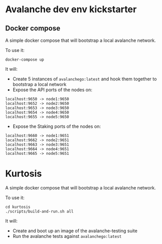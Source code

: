 # Avalanche dev env kickstarter

## Docker compose

A simple docker compose that will bootstrap a local avalanche network.

To use it:

`docker-compose up`

It will:
* Create 5 instances of `avalanchego:latest` and hook them together to bootstrap a local network
* Expose the API ports of the nodes on:

```
localhost:9650 -> node1:9650
localhost:9652 -> node2:9650
localhost:9653 -> node3:9650
localhost:9654 -> node4:9650
localhost:9655 -> node5:9650
```

* Expose the Staking ports of the nodes on:

```
localhost:9660 -> node1:9651
localhost:9662 -> node2:9651
localhost:9663 -> node3:9651
localhost:9664 -> node4:9651
localhost:9665 -> node5:9651
```

# Kurtosis

A simple docker compose that will bootstrap a local avalanche network.

To use it:

```
cd kurtosis
./scripts/build-and-run.sh all
```

It will:
* Create and boot up an image of the avalanche-testing suite
* Run the avalanche tests against `avalanchego:latest`
